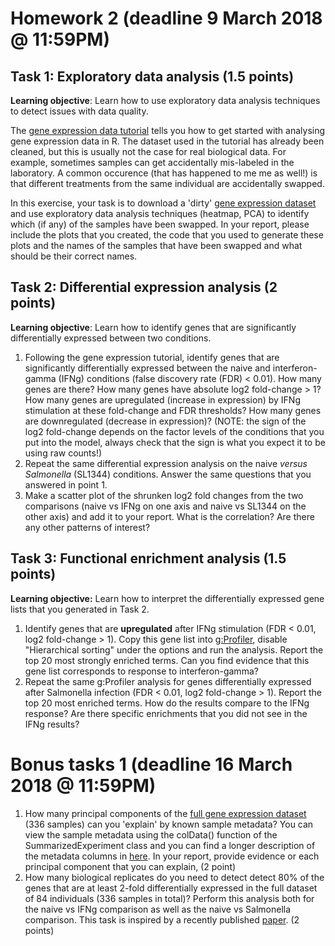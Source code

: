 # Homework 2 (deadline 9 March 2018 @ 11:59PM)

## Task 1: Exploratory data analysis (1.5  points)
**Learning objective**: Learn how to use exploratory data analysis techniques to detect issues with data quality.

The [gene expression data tutorial](https://github.com/kauralasoo/MTAT.03.239_Bioinformatics/blob/master/gene_expression/Exploring_gene_expression.md) tells you how to get started with analysing gene expression data in R. The dataset used in the tutorial has already been cleaned, but this is usually not the case for real biological data. For example, sometimes samples can get accidentally mis-labeled in the laboratory. A common occurence (that has happened to me me as well!) is that different treatments from the same individual are accidentally swapped. 

In this exercise, your task is to download a 'dirty' [gene expression dataset](https://courses.cs.ut.ee/2018/bioinfo/spring/uploads/Main/RNA_SummarizedExperiment_swapped.rds.zip) and use exploratory data analysis techniques (heatmap, PCA) to identify which (if any) of the samples have been swapped. In your report, please include the plots that you created, the code that you used to generate these plots and the names of the samples that have been swapped and what should be their correct names.

## Task 2: Differential expression analysis (2 points)
**Learning objective**: Learn how to identify genes that are significantly differentially expressed between two conditions.

 1. Following the gene expression tutorial, identify genes that are significantly differentially expressed between the naive and interferon-gamma (IFNg) conditions (false discovery rate (FDR) < 0.01). How many genes are there? How many genes have absolute log2 fold-change > 1? How many genes are upregulated (increase in expression) by IFNg stimulation at these fold-change and FDR thresholds? How many genes are downregulated (decrease in expression)? (NOTE: the sign of the log2 fold-change depends on the factor levels of the conditions that you put into the model, always check that the sign is what you expect it to be using raw counts!)
 2.  Repeat the same differential expression analysis on the naive *versus* *Salmonella* (SL1344) conditions. Answer the same questions that you answered in point 1. 
 3. Make a scatter plot of the shrunken log2 fold changes from the two comparisons (naive vs IFNg on one axis and naive vs SL1344 on the other axis) and add it to your report. What is the correlation? Are there any other patterns of interest?

## Task 3: Functional enrichment analysis (1.5 points)
**Learning objective:** Learn how to interpret the differentially expressed gene lists that you generated in Task 2.

 1. Identify genes that are **upregulated** after IFNg stimulation (FDR < 0.01, log2 fold-change > 1). Copy this gene list into [g:Profiler](https://biit.cs.ut.ee/gprofiler/), disable "Hierarchical sorting" under the options and run the analysis. Report the top 20 most strongly enriched terms. Can you find evidence that this gene list corresponds to response to interferon-gamma? 
 2. Repeat the same g:Profiler analysis for genes differentially expressed after Salmonella infection (FDR < 0.01, log2 fold-change > 1). Report the top 20 most enriched terms. How do the results compare to the IFNg response? Are there specific enrichments that you did not see in the IFNg results?

# Bonus tasks 1 (deadline 16 March 2018 @ 11:59PM) 

 1. How many principal components of the [full gene expression dataset](https://courses.cs.ut.ee/2018/bioinfo/spring/uploads/Main/RNA_SummarizedExperiment.rds.zip) (336 samples) can you 'explain' by known sample metadata? You can  view the sample metadata using the colData() function of the SummarizedExperiment class and you can find a longer description of the metadata columns in [here](https://zenodo.org/record/1188300/files/RNA_metadata_columns.txt). In your report, provide evidence or each principal component that you can explain,  (2 point)
 3. How many biological replicates do you need to detect detect 80% of the genes that are at least 2-fold differentially expressed in the full dataset of 84 individuals (336 samples in total)? Perform this analysis both for the naive vs IFNg comparison as well as the naive vs Salmonella comparison. This task is inspired by a recently published [paper](http://rnajournal.cshlp.org/content/22/6/839). (2 points)

<!--stackedit_data:
eyJoaXN0b3J5IjpbMTYzMTEyODczXX0=
-->